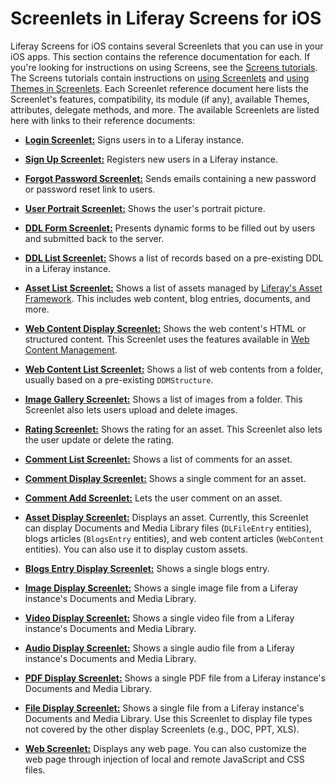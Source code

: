 # Screenlets in Liferay Screens for iOS [](id=screenlets-in-liferay-screens-for-ios)

Liferay Screens for iOS contains several Screenlets that you can use in your iOS 
apps. This section contains the reference documentation for each. If you're 
looking for instructions on using Screens, see the 
[Screens tutorials](/develop/tutorials/-/knowledge_base/6-2/mobile-apps-with-liferay-screens). 
The Screens tutorials contain instructions on 
[using Screenlets](/develop/tutorials/-/knowledge_base/6-2/using-screenlets-in-ios-apps) 
and 
[using Themes in Screenlets](/develop/tutorials/-/knowledge_base/6-2/using-themes-in-ios-screenlets). 
Each Screenlet reference document here lists the Screenlet's features, 
compatibility, its module (if any), available Themes, attributes, delegate 
methods, and more. The available Screenlets are listed here with links to their 
reference documents: 

- [**Login Screenlet:**](/develop/reference/-/knowledge_base/6-2/loginscreenlet-for-ios) 
  Signs users in to a Liferay instance.
  
- [**Sign Up Screenlet:**](/develop/reference/-/knowledge_base/6-2/signupscreenlet-for-ios) 
  Registers new users in a Liferay instance.
  
- [**Forgot Password Screenlet:**](/develop/reference/-/knowledge_base/6-2/forgotpasswordscreenlet-for-ios) 
  Sends emails containing a new password or password reset link to users.
  
- [**User Portrait Screenlet:**](/develop/reference/-/knowledge_base/6-2/userportraitscreenlet-for-ios) 
  Shows the user's portrait picture.
  
- [**DDL Form Screenlet:**](/develop/reference/-/knowledge_base/6-2/ddlformscreenlet-for-ios) 
  Presents dynamic forms to be filled out by users and submitted back to the server.
  
- [**DDL List Screenlet:**](/develop/reference/-/knowledge_base/6-2/ddllistscreenlet-for-ios) 
  Shows a list of records based on a pre-existing DDL in a Liferay instance.
  
- [**Asset List Screenlet:**](/develop/reference/-/knowledge_base/6-2/assetlistscreenlet-for-ios) 
  Shows a list of assets managed by 
  [Liferay's Asset Framework](/develop/tutorials/-/knowledge_base/6-2/asset-framework). 
  This includes web content, blog entries, documents, and more.
  
- [**Web Content Display Screenlet:**](/develop/reference/-/knowledge_base/6-2/webcontentdisplayscreenlet-for-ios) 
  Shows the web content's HTML or structured content. This Screenlet uses the 
  features available in 
  [Web Content Management](/discover/portal/-/knowledge_base/6-2/web-content-management). 

- [**Web Content List Screenlet:**](/develop/reference/-/knowledge_base/6-2/web-content-list-screenlet-for-ios)
  Shows a list of web contents from a folder, usually based on a pre-existing 
  `DDMStructure`.

- [**Image Gallery Screenlet:**](/develop/reference/-/knowledge_base/6-2/image-gallery-screenlet-for-ios) 
  Shows a list of images from a folder. This Screenlet also lets users upload 
  and delete images. 

- [**Rating Screenlet:**](/develop/reference/-/knowledge_base/6-2/rating-screenlet-for-ios) 
  Shows the rating for an asset. This Screenlet also lets the user update or 
  delete the rating. 

- [**Comment List Screenlet:**](/develop/reference/-/knowledge_base/6-2/comment-list-screenlet-for-ios) 
  Shows a list of comments for an asset. 

- [**Comment Display Screenlet:**](/develop/reference/-/knowledge_base/6-2/comment-display-screenlet-for-ios) 
  Shows a single comment for an asset. 

- [**Comment Add Screenlet:**](/develop/reference/-/knowledge_base/6-2/comment-add-screenlet-for-ios) 
  Lets the user comment on an asset. 

- [**Asset Display Screenlet:**](/develop/reference/-/knowledge_base/6-2/asset-display-screenlet-for-ios) 
  Displays an asset. Currently, this Screenlet can display Documents and Media 
  Library files (`DLFileEntry` entities), blogs articles (`BlogsEntry` 
  entities), and web content articles (`WebContent` entities). You can also use 
  it to display custom assets. 

- [**Blogs Entry Display Screenlet:**](/develop/reference/-/knowledge_base/6-2/blogs-entry-display-screenlet-for-ios) 
  Shows a single blogs entry. 

- [**Image Display Screenlet:**](/develop/reference/-/knowledge_base/6-2/image-display-screenlet-for-ios) 
  Shows a single image file from a Liferay instance's Documents and Media 
  Library. 

- [**Video Display Screenlet:**](/develop/reference/-/knowledge_base/6-2/video-display-screenlet-for-ios) 
  Shows a single video file from a Liferay instance's Documents and Media 
  Library. 

- [**Audio Display Screenlet:**](/develop/reference/-/knowledge_base/6-2/audio-display-screenlet-for-ios) 
  Shows a single audio file from a Liferay instance's Documents and Media 
  Library. 

- [**PDF Display Screenlet:**](/develop/reference/-/knowledge_base/6-2/pdf-display-screenlet-for-ios) 
  Shows a single PDF file from a Liferay instance's Documents and Media Library. 

- [**File Display Screenlet:**](/develop/reference/-/knowledge_base/6-2/file-display-screenlet-for-ios) 
  Shows a single file from a Liferay instance's Documents and Media Library. Use 
  this Screenlet to display file types not covered by the other display 
  Screenlets (e.g., DOC, PPT, XLS). 

- [**Web Screenlet:**](/develop/reference/-/knowledge_base/6-2/web-screenlet-for-ios) 
  Displays any web page. You can also customize the web page through injection 
  of local and remote JavaScript and CSS files. 

